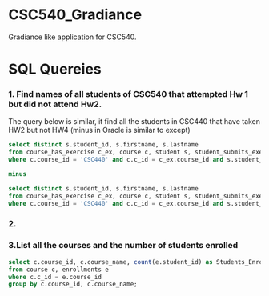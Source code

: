 # CSC540_Gradiance
Gradiance like application for CSC540.

# SQL Quereies

###  1. Find names of all students of CSC540 that attempted Hw 1 but did not attend Hw2.
  
  The query below is similar, it find all the students in CSC440 that have taken HW2 but not HW4  (minus in Oracle is similar to except)
  
  ``` sql
  select distinct s.student_id, s.firstname, s.lastname
from course_has_exercise c_ex, course c, student s, student_submits_exercise s_ex
where c.course_id = 'CSC440' and c.c_id = c_ex.course_id and s.student_id = s_ex.student_id and s_ex.ex_id = 2

minus

select distinct s.student_id, s.firstname, s.lastname
from course_has_exercise c_ex, course c, student s, student_submits_exercise s_ex
where c.course_id = 'CSC440' and c.c_id = c_ex.course_id and s.student_id = s_ex.student_id and s_ex.ex_id = 4;
 ```
###  2. 

###  3.List all the courses and the number of students enrolled
```sql
select c.course_id, c.course_name, count(e.student_id) as Students_Enrolled
from course c, enrollments e
where c.c_id = e.course_id
group by c.course_id, c.course_name;
```
